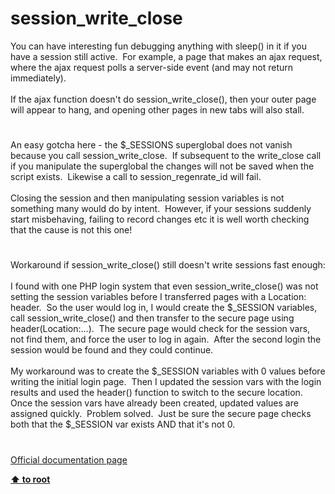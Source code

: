 # session_write_close




<div class="phpcode"><span class="html">
You can have interesting fun debugging anything with sleep() in it if you have a session still active.&#xA0; For example, a page that makes an ajax request, where the ajax request polls a server-side event (and may not return immediately).<br><br>If the ajax function doesn&apos;t do session_write_close(), then your outer page will appear to hang, and opening other pages in new tabs will also stall.</span>
</div>
  

#


<div class="phpcode"><span class="html">
An easy gotcha here - the $_SESSIONS superglobal does not vanish because you call session_write_close.&#xA0; If subsequent to the write_close call if you manipulate the superglobal the changes will not be saved when the script exists.&#xA0; Likewise a call to session_regenrate_id will fail.<br><br>Closing the session and then manipulating session variables is not something many would do by intent.&#xA0; However, if your sessions suddenly start misbehaving, failing to record changes etc it is well worth checking that the cause is not this one!</span>
</div>
  

#


<div class="phpcode"><span class="html">
Workaround if session_write_close() still doesn&apos;t write sessions fast enough:<br><br>I found with one PHP login system that even session_write_close() was not setting the session variables before I transferred pages with a Location: header.&#xA0; So the user would log in, I would create the $_SESSION variables, call session_write_close() and then transfer to the secure page using header(Location:...).&#xA0; The secure page would check for the session vars, not find them, and force the user to log in again.&#xA0; After the second login the session would be found and they could continue.<br><br>My workaround was to create the $_SESSION variables with 0 values before writing the initial login page.&#xA0; Then I updated the session vars with the login results and used the header() function to switch to the secure location.&#xA0; Once the session vars have already been created, updated values are assigned quickly.&#xA0; Problem solved.&#xA0; Just be sure the secure page checks both that the $_SESSION var exists AND that it&apos;s not 0.</span>
</div>
  

#

[Official documentation page](https://www.php.net/manual/en/function.session-write-close.php)

**[⬆ to root](/)**